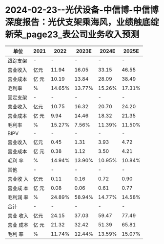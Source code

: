 # 2024-02-23--光伏设备-中信博-中信博深度报告：光伏支架乘海风，业绩触底绽新荣_page23_表公司业务收入预测

| 单位 | 2021 | 2022 | 2023E | 2024E | 2025E |
| --- | --- | --- | --- | --- | --- |
| 跟踪支架 | - | - | - | - | - |
| 营业收入 | 亿元 | 11.94 | 16.05 | 33.15 | 46.55 | 60.63 |
| 营业成本 | 亿 元 | 10.19 | 13.84 | 28.09 | 38.49 | 49.96 |
| 毛利率 | % | 14.65% | 13.77% | 15.26% | 17.31% | 18.25% |
| 固定支架 | - | - | - | - | - |
| 营业收入 | 亿元 | 10.75 | 16.32 | 20.70 | 24.20 | 28.60 |
| 营业成本 | 亿 元 | 9.94 | 14.46 | 18.32 | 21.35 | 25.02 |
| 毛利率 | % | 15.27% | 7.56% | 11.39% | 11.50% | 11.78% |
| BIPV | - | - | - | - | - |
| 营业收入 | 亿元 | 0.45 | 1.31 | 3.93 | 4.72 | 5.67 |
| 营业成本 | 亿 元 | 0.38 | 1.12 | 3.50 | 4.21 | 5.05 |
| 毛利 率 | % | 14.94% | 13.90% | 10.95% | 10.84% | 10.84% |
| 其他 | - | - | - | - | - |
| 营业收 入 | 亿元 | 0.11 | 0.16 | 0.72 | 0.90 | 1.07 |
| 营业成 本 | 亿 元 | 0.08 | 0.06 | 0.61 | 0.77 | 0.92 |
| 毛利润 率 | % | 24.89% | 58.94% | 14.77% | 14.58% | 14.58% |
| 合计 | - | - | - | - | - |
| 营业 收入 | 亿元 | 24.15 | 37.03 | 59.47 | 77.49 | 97.18 |
| 营业 成本 | 亿 元 | 21.32 | 32.42 | 51.39 | 65.81 | 81.62 |
| 毛利 率 | % | 11.74% | 12.44% | 13.59% | 15.07% | 16.01% |